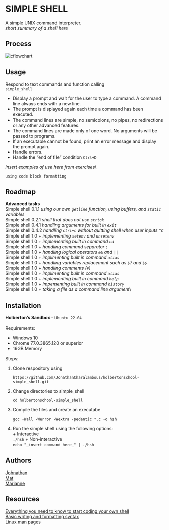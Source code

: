 # SIMPLE SHELL
A simple UNIX command interpreter.\
_short summary of a shell here_

## Process
![cflowchart](https://github.com/user-attachments/assets/6b628811-2377-456f-a7b8-a854e80168e3)

## Usage
Respond to text commands and function calling \
`simple_shell`
+ Display a prompt and wait for the user to type a command. A command line always ends with a new line.
+ The prompt is displayed again each time a command has been executed.
+ The command lines are simple, no semicolons, no pipes, no redirections or any other advanced features.
+ The command lines are made only of one word. No arguments will be passed to programs.
+ If an executable cannot be found, print an error message and display the prompt again.
+ Handle errors.
+ Handle the “end of file” condition `Ctrl+D`

_insert examples of use here from exercises_\
```
using code block formatting
```

## Roadmap
**Advanced  tasks**\
Simple shell 0.1.1  _using our own `getline` function, using buffers, and `static` variables_\
Simple shell 0.2.1  _shell that does not use `strtok`_\
Simple shell 0.4.1  _handling arguments for built in `exit`_\
Simple shell 0.4.2  _handling `ctrl+c` without quitting shell when user inputs `^C`_\
Simple shell 1.0 + _implementing `setenv` and `unsetenv`_\
Simple shell 1.0 + _implementing built in command `cd`_\
Simple shell 1.0 + _handling command separator `;`_\
Simple shell 1.0 + _handling logical operators `&&` and `||`_\
Simple shell 1.0 + _implimenting built in command `alias`_\
Simple shell 1.0 + _handling variables replacement such as `$?` and `$$`_\
Simple shell 1.0 + _handling comments (`#`)_\
Simple shell 1.0 + _implimenting built in command `alias`_\
Simple shell 1.0 + _implementing built in command `help`_\
Simple shell 1.0 + _impementing built in command `history`_\
Simple shell 1.0 + _taking a file as a command line argument_\

## Installation
**Holberton’s Sandbox -** `Ubuntu 22.04`\
\
Requirements:
   + Windows 10
   + Chrome 77.0.3865.120 or superior
   + 16GB Memory

Steps:
1. Clone respository using
   ```
   https://github.com/JonathanCharalambous/holbertonschool-simple_shell.git
   ```
2. Change directories to simple_shell
   ```
   cd holbertonschool-simple_shell
   ```
3. Compile the files and create an executabe
   ```
   gcc -Wall -Werror -Wextra -pedantic *.c -o hsh
   ```
4. Run the simple shell using the following options: \
         + Interactive\
         ```
         ./hsh
         ```
         + Non-interactive\
         ```
         echo "_insert command here_" | ./hsh
         ```

## Authors
[Johnathan](https://github.com/JonathanCharalambous)\
[Mat](https://github.com/Mat-26-dot)\
[Marianne](https://github.com/T0ILETR0LL)

## Resources
[Everything you need to know to start coding your own shell](https://intranet.hbtn.io/concepts/900)\
[Basic writing and formatting syntax](https://docs.github.com/en/get-started/writing-on-github/getting-started-with-writing-and-formatting-on-github/basic-writing-and-formatting-syntax)\
[Linux man pages](https://linux.die.net/man/)


